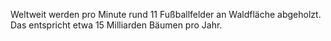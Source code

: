 Weltweit werden pro Minute rund 11 Fußballfelder an Waldfläche abgeholzt. Das entspricht etwa 15 Milliarden Bäumen pro Jahr.
